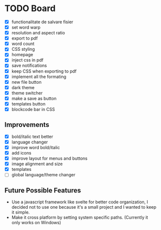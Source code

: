 # TODO Board

- [x] functionalitate de salvare fisier
- [x] set word warp
- [x] resolution and aspect ratio
- [x] export to pdf
- [x] word count
- [x] CSS styling
- [x] homepage
- [x] inject css in pdf
- [x] save notifications
- [x] keep CSS when exporting to pdf
- [x] implement all the formating
- [x] new file button
- [x] dark theme
- [x] theme switcher
- [x] make a save as button
- [x] templates button
- [x] blockcode bar in CSS

## Improvements
- [x] bold/italic text better
- [x] language changer
- [x] improve word bold/italic
- [x] add icons
- [x] improve layout for menus and buttons
- [x] image alignment and size
- [x] templates
- [ ] global language/theme changer

## Future Possible Features

- Use a javascript framework like svelte for better code organization, I decided not to use one because it's a small project and I wanted to keep it simple.
- Make it cross platform by setting system specific paths. (Currently it only works on Windows)
